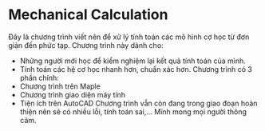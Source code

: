 # Mechanical Calculation
Đây là chương trình viết nên để xử lý tính toán các mô hình cơ học từ đơn giản đến phức tạp.
Chương trình này dành cho:
  - Những người mới học để kiểm nghiệm lại kết quả tính toán của mình.
  - Tính toán các hệ cơ học nhanh hơn, chuẩn xác hơn.
Chương trình có 3 phần chính:
  - Chương trình trên Maple
  - Chương trình giao diện máy tính
  - Tiện ích trên AutoCAD
Chương trình vẫn còn đang trong giao đoạn hoàn thiện nên sẽ có nhiều lỗi, tính toán sai,... Mình mong mọi người thông cảm.
